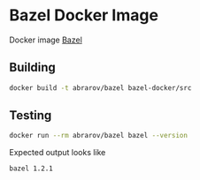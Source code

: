 # Bazel Docker Image

Docker image [Bazel](https://bazel.build/)

## Building

```bash
docker build -t abrarov/bazel bazel-docker/src
```

## Testing

```bash
docker run --rm abrarov/bazel bazel --version
```

Expected output looks like

```text
bazel 1.2.1
```
